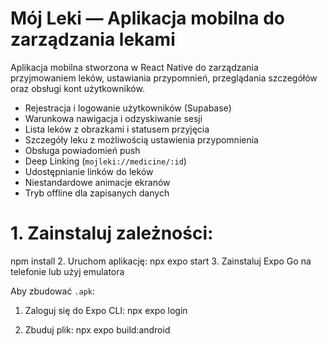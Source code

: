 # Mój Leki — Aplikacja mobilna do zarządzania lekami

 Aplikacja mobilna stworzona w React Native do zarządzania przyjmowaniem leków, ustawiania przypomnień, przeglądania szczegółów oraz obsługi kont użytkowników.



 - Rejestracja i logowanie użytkowników (Supabase)
 - Warunkowa nawigacja i odzyskiwanie sesji
 - Lista leków z obrazkami i statusem przyjęcia
 - Szczegóły leku z możliwością ustawienia przypomnienia
 - Obsługa powiadomień push
 - Deep Linking (`mojleki://medicine/:id`)
 - Udostępnianie linków do leków
 - Niestandardowe animacje ekranów
 - Tryb offline dla zapisanych danych


# 1. Zainstaluj zależności:
 npm install
 2. Uruchom aplikację:
 npx expo start
 3. Zainstaluj Expo Go na telefonie lub użyj emulatora

 Aby zbudować `.apk`:

 1. Zaloguj się do Expo CLI:
 npx expo login

 2. Zbuduj plik:
 npx expo build:android

